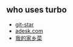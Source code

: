 ## who uses turbo

- [git-star](https://git-star.com)
- [adesk.com](http://adesk.com)
- [我的家乡菜](http://wodejiaxiangcai.com)